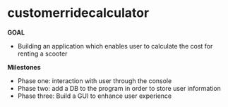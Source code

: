# customerridecalculator

**GOAL**
- Building an application which enables user to calculate the cost for renting a scooter

**Milestones**
- Phase one: interaction with user through the console
- Phase two: add a DB to the program in order to store user information
- Phase three: Build a GUI to enhance user experience

